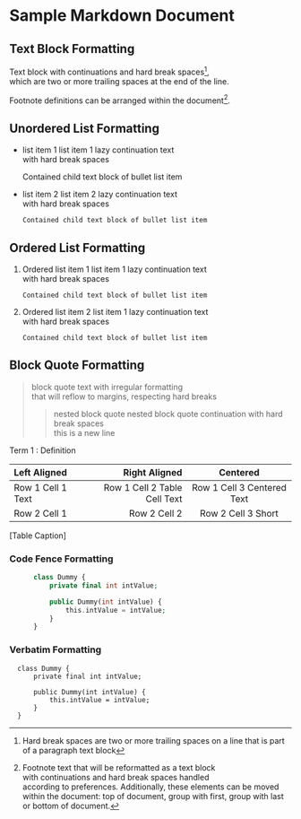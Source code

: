 # Sample Markdown Document 

Text Block Formatting
---
  Text block with continuations and hard break spaces[^hard-break-spaces],  
            which are two or more trailing spaces
        at the end of the line. 
        
  Footnote definitions can be arranged within the document[^1].      
  
[^hard-break-spaces]: Hard break spaces are two or more trailing spaces on a line that is part of a paragraph text block

## Unordered List Formatting  

* list item 1
list item 1 lazy continuation text  
        with hard break spaces
        
     Contained child text block of bullet list item

* list item 2
list item 2 lazy continuation text  
        with hard break spaces

      Contained child text block of bullet list item

## Ordered List Formatting

1. Ordered list item 1
list item 1 lazy continuation text  
        with hard break spaces

       Contained child text block of bullet list item

1. Ordered list item 2
list item 1 lazy continuation text  
        with hard break spaces

       Contained child text block of bullet list item

[1]: http://example.com  "Example"

[^1]: Footnote text that will be reformatted as a text block  
with continuations and hard break spaces handled  
     according to preferences. Additionally, these elements can be moved within the 
 document: top of document, group with first, group with last or bottom of document. 

## Block Quote Formatting ##

>block quote text with irregular formatting  
>    that will reflow to margins, respecting
>   hard breaks
>>nested block quote
>>nested block quote continuation
>>with hard break spaces  
>>this is a new line

[2]: http://example.com  "Example"

[3]: http://example.com  "Example"

Term 1
:   Definition

| Left Aligned|Right Aligned|Centered
|:-----------|----------:|:-----:
| Row 1 Cell 1 Text|Row 1 Cell 2 Table Cell Text|Row 1 Cell 3 Centered Text
| Row 2 Cell 1 |Row 2 Cell 2|Row 2 Cell 3 Short
[Table Caption]

### Code Fence Formatting

```php
      class Dummy {
          private final int intValue;

          public Dummy(int intValue) {
              this.intValue = intValue;
          }
      }
```

### Verbatim Formatting

      class Dummy {
          private final int intValue;

          public Dummy(int intValue) {
              this.intValue = intValue;
          }
      }

